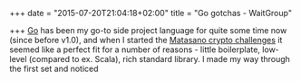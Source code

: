 +++
date = "2015-07-20T21:04:18+02:00"
title = "Go gotchas - WaitGroup"

+++
[Go](https://golang.org/) has been my go-to side project language for quite some time now (since before v1.0), and when I started the [Matasano crypto challenges](http://cryptopals.com) it seemed like a perfect fit for a number of reasons - little boilerplate, low-level (compared to ex. Scala), rich standard library. I made my way through the first set and noticed 